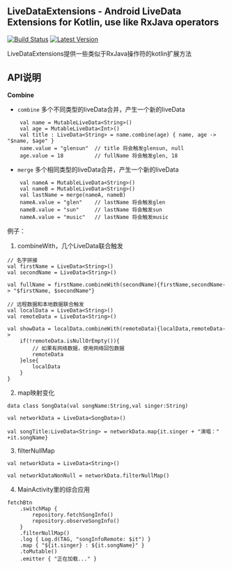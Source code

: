 LiveDataExtensions - Android LiveData Extensions for Kotlin, use like RxJava operators
--------------------------------------------------------------------------------------
[![Build Status](https://travis-ci.com/GunNan/LiveDataExtensions.svg?branch=master)](https://travis-ci.com/github/GunNan/LiveDataExtensions) [![Latest Version](https://img.shields.io/github/v/release/GunNan/LiveDataExtensions?include_prereleases)](https://github.com/GunNan/LiveDataExtensions)

LiveDataExtensions提供一些类似于RxJava操作符的kotlin扩展方法

## API说明

**Combine**

 - `combine`  多个不同类型的liveData合并，产生一个新的liveData
```
    val name = MutableLiveData<String>()
    val age = MutableLiveData<Int>()
    val title : LiveData<String> = name.combine(age) { name, age -> "$name, $age" }
    name.value = "glensun"  // title 将会触发glensun, null
    age.value = 18          // fullName 将会触发glen, 18
```

 - `merge`  多个相同类型的liveData合并，产生一个新的liveData
```
    val nameA = MutableLiveData<String>()
    val nameB = MutableLiveData<String>()
    val lastName = merge(nameA, nameB)
    nameA.value = "glen"    // lastName 将会触发glen
    nameB.value = "sun"     // lastName 将会触发sun
    nameA.value = "music"   // lastName 将会触发music
```


例子：

1. combineWith，几个LiveData联合触发
```
// 名字拼接
val firstName = LiveData<String>()
val secondName = LiveData<String>()

val fullName = firstName.combineWith(secondName){firstName,secondName-> "$firstName, $secondName"}
```

```
// 远程数据和本地数据联合触发
val localData = LiveData<String>()
val remoteData = LiveData<String>()

val showData = localData.combineWith(remoteData){localData,remoteData->
    if(!remoteData.isNullOrEmpty()){
        // 如果有网络数据，使用网络回包数据
        remoteData
    }else{
        localData
    }
}
```

2. map映射变化
```
data class SongData(val songName:String,val singer:String)

val networkData = LiveData<SongData>()

val songTitle:LiveData<String> = networkData.map{it.singer + "演唱：" +it.songName}
```

3. filterNullMap
```
val networkData = LiveData<String>()

val networkDataNonNull = networkData.filterNullMap()
```

4. MainActivity里的综合应用
```
fetchBtn
    .switchMap {
        repository.fetchSongInfo()
        repository.observeSongInfo()
    }
    .filterNullMap()
    .log { Log.d(TAG, "songInfoRemote: $it") }
    .map { "${it.singer} : ${it.songName}" }
    .toMutable()
    .emitter { "正在加载..." }
```

